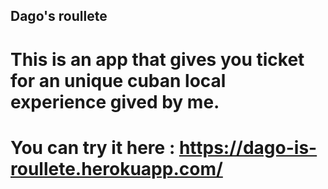 ##	Dago's roullete 

#	  This is an app that gives you ticket for an unique cuban local experience gived by me.

#   You can try it here :  https://dago-is-roullete.herokuapp.com/
